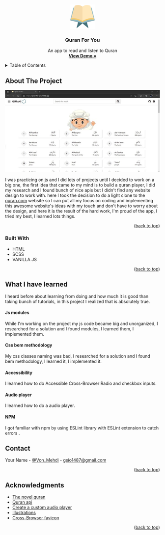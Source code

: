 <div id="top"></div>







<!-- PROJECT LOGO -->
<br />
<div align="center">
  <a href="https://github.com/EL-MEHDI-ESSAADI/Quran-Player">
    <img src="readmeImages/favIcon.png" alt="Logo" width="80" height="80">
  </a>

<h3 align="center">Quran For You</h3>

  <p align="center">
    An app to read and listen to Quran
    <br />
    <a href="https://quran-for-you.netlify.app/"><strong>View Demo »</strong></a>
    <br />
  </p>
</div>



<!-- TABLE OF CONTENTS -->
<details>
  <summary>Table of Contents</summary>
  <ol>
    <li>
      <a href="#about-the-project">About The Project</a>
      <ul>
        <li><a href="#built-with">Built With</a></li>
      </ul>
    </li>
    <li>
      <a href="#what-i-have-learned">What I have learned</a>
      <ul>
        <li><a href="#js-modules">Js modules</a></li>
        <li><a href="#css-bem-methodology">Css bem methodology</a></li>
        <li><a href="#accessibility">Accessibility</a></li>
        <li><a href="#audio-player">Audio player</a></li>
        <li><a href="#npm">NPM</a></li>
      </ul>
    </li>
    <li><a href="#contact">Contact</a></li>
    <li><a href="#acknowledgments">Acknowledgments</a></li>
  </ol>
</details>



<!-- ABOUT THE PROJECT -->
## About The Project

[![Product Name Screen Shot][product-screenshot]](https://example.com)

   I was practicing on js and I did lots of projects until I decided to work on a big one, the first idea that came to my mind is to build a 
   quran player, I did my research and I found bunch of nice apis but I didn't find any website design to work with.
   here I took the decision to do a light clone to the [quran.com](https://quran.com/) website so I can put all my focus on coding and 
   implementing this awesome website's ideas with my touch  and don't have to worry about the design, 
   and here it is the result of the hard work, I'm proud of the app, I tried my best, I learned lots things. 

<p align="right">(<a href="#top">back to top</a>)</p>



### Built With

* HTML
* SCSS
* VANILLA JS



<p align="right">(<a href="#top">back to top</a>)</p>



<!-- What I have learned -->
## What I have learned 
I heard before about learning from doing and how much it is good than taking bunch of tutorials, in this project I realized that is absolutely true.

#### Js modules
While I'm working on the project my js code became big and unorganized, I researched for a solution and I found modules, I learned them, I implemented them.
#### Css bem methodology 
My css classes naming was bad, I researched for a solution and I found bem methodology, I learned it, I implemented it.
#### Accessibility
I learned how to do Accessible Cross-Browser Radio and checkbox inputs.
#### Audio player
I learned how to do a audio player.
#### NPM
I got familiar with npm by using ESLint library with ESLint extension to catch errors .


<!-- CONTACT -->
## Contact

Your Name - [@Von_Mehdi](https://twitter.com/Von__Mehdi) - gsio1487@gmail.com

<p align="right">(<a href="#top">back to top</a>)</p>



<!-- ACKNOWLEDGMENTS -->
## Acknowledgments

* [The novel quran](https://quran.com/)
* [Quran api](https://quran.api-docs.io/v4/)
* [Create a custom audio player](https://css-tricks.com/lets-create-a-custom-audio-player/)
* [Illustrations](https://www.vecteezy.com/)
* [Cross-Browser favicon](https://realfavicongenerator.net/)

<p align="right">(<a href="#top">back to top</a>)</p>



<!-- MARKDOWN LINKS & IMAGES -->
<!-- https://www.markdownguide.org/basic-syntax/#reference-style-links -->
[product-screenshot]: readmeImages/screenshot.jpg
